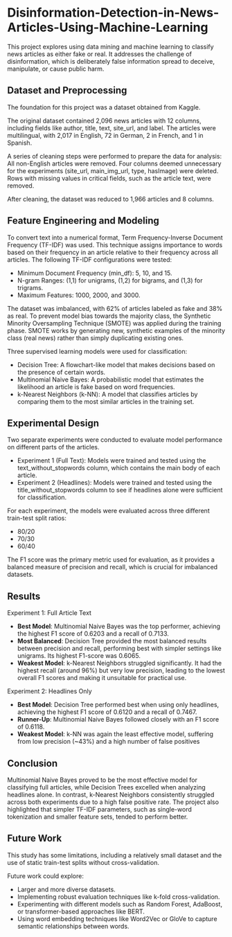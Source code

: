 # Disinformation-Detection-in-News-Articles-Using-Machine-Learning
This project explores using   data mining and machine learning to classify news articles as either fake or real. It addresses the challenge of disinformation, which is deliberately false information spread to deceive, manipulate, or cause public harm.

## Dataset and Preprocessing
The foundation for this project was a dataset obtained from Kaggle.

The original dataset contained 2,096 news articles with 12 columns, including fields like author, title, text, site_url, and label.
The articles were multilingual, with 2,017 in English, 72 in German, 2 in French, and 1 in Spanish.

A series of cleaning steps were performed to prepare the data for analysis:
All non-English articles were removed.
Four columns deemed unnecessary for the experiments (site_url, main_img_url, type, hasImage) were deleted.
Rows with missing values in critical fields, such as the article text, were removed.

After cleaning, the dataset was reduced to 1,966 articles and 8 columns.

## Feature Engineering and Modeling

To convert text into a numerical format, Term Frequency-Inverse Document Frequency (TF-IDF) was used. This technique assigns importance to words based on their frequency in an article relative to their frequency across all articles. The following TF-IDF configurations were tested:


* Minimum Document Frequency (min_df): 5, 10, and 15.
* N-gram Ranges: (1,1) for unigrams, (1,2) for bigrams, and (1,3) for trigrams.
* Maximum Features: 1000, 2000, and 3000.


The dataset was imbalanced, with 62% of articles labeled as fake and 38% as real. To prevent model bias towards the majority class, the Synthetic Minority Oversampling Technique (SMOTE) was applied during the training phase. SMOTE works by generating new, synthetic examples of the minority class (real news) rather than simply duplicating existing ones.



Three supervised learning models were used for classification:

* Decision Tree: A flowchart-like model that makes decisions based on the presence of certain words.
* Multinomial Naive Bayes: A probabilistic model that estimates the likelihood an article is fake based on word frequencies.
* k-Nearest Neighbors (k-NN): A model that classifies articles by comparing them to the most similar articles in the training set.

## Experimental Design

Two separate experiments were conducted to evaluate model performance on different parts of the articles.

* Experiment 1 (Full Text): Models were trained and tested using the text_without_stopwords column, which contains the main body of each article.
* Experiment 2 (Headlines): Models were trained and tested using the title_without_stopwords column to see if headlines alone were sufficient for classification.

For each experiment, the models were evaluated across three different train-test split ratios: 

* 80/20
* 70/30
* 60/40

The F1 score was the primary metric used for evaluation, as it provides a balanced measure of precision and recall, which is crucial for imbalanced datasets.

## Results
Experiment 1: Full Article Text

* **Best Model**: Multinomial Naive Bayes was the top performer, achieving the highest F1 score of 0.6203 and a recall of 0.7133.
* **Most Balanced**: Decision Tree provided the most balanced results between precision and recall, performing best with simpler settings like unigrams. Its highest F1-score was 0.6065.
* **Weakest Model**: k-Nearest Neighbors struggled significantly. It had the highest recall (around 96%) but very low precision, leading to the lowest overall F1 scores and making it unsuitable for practical use.

Experiment 2: Headlines Only

* **Best Model**: Decision Tree performed best when using only headlines, achieving the highest F1 score of 0.6120 and a recall of 0.7467.
* **Runner-Up**: Multinomial Naive Bayes followed closely with an F1 score of 0.6118.
* **Weakest Model**: k-NN was again the least effective model, suffering from low precision (~43%) and a high number of false positives

## Conclusion

Multinomial Naive Bayes proved to be the most effective model for classifying full articles, while Decision Trees excelled when analyzing headlines alone. In contrast, k-Nearest Neighbors consistently struggled across both experiments due to a high false positive rate. The project also highlighted that simpler TF-IDF parameters, such as single-word tokenization and smaller feature sets, tended to perform better.

## Future Work
This study has some limitations, including a relatively small dataset and the use of static train-test splits without cross-validation. 

Future work could explore:

* Larger and more diverse datasets.
* Implementing robust evaluation techniques like k-fold cross-validation.
* Experimenting with different models such as Random Forest, AdaBoost, or transformer-based approaches like BERT.
* Using word embedding techniques like Word2Vec or GloVe to capture semantic relationships between words.

